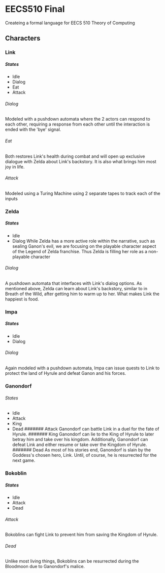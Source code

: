 # EECS510 Final
Createing a formal language for EECS 510 Theory of Computing

## Characters
### Link
##### States
- Idle
- Dialog
- Eat
- Attack
###### Dialog
Modeled with a pushdown automata where the 2 actors can respond to each other, requiring a response from each other until the interaction is ended with the 'bye' signal.
###### Eat
Both restores Link's health during combat and will open up exclusive dialogue with Zelda about Link's backstory. It is also what brings him most joy in life.
###### Attack
Modeled using a Turing Machine using 2 separate tapes to track each of the inputs
### Zelda
##### States
- Idle
- Dialog
While Zelda has a more active role within the narrative, such as sealing Ganon's evil, we are focusing on the playable character aspect of the Legend of Zelda franchise. Thus Zelda is filling her role as a non-playable character
###### Dialog
A pushdown automata that interfaces with Link's dialog options. As mentioned above, Zelda can learn about Link's backstory, similar to in Breath of the Wild, after getting him to warm up to her. What makes Link the happiest is food.
### Impa
##### States
- Idle
- Dialog
###### Dialog
Again modeled with a pushdown automata, Impa can issue quests to Link to protect the land of Hyrule and defeat Ganon and his forces.
### Ganondorf
###### States
- Idle
- Attack
- King
- Dead
####### Attack
Ganondorf can battle Link in a duel for the fate of Hyrule.
####### King
Ganondorf can lie to the King of Hyrule to later betray him and take over his kingdom. Additionally, Ganondorf can defeat Link and either resume or take over the Kingdom of Hyrule.
####### Dead
As most of his stories end, Ganondorf is slain by the Goddess's chosen hero, Link. Until, of course, he is resurrected for the next game.
### Bokoblin
##### States
- Idle
- Attack
- Dead
###### Attack
Bokoblins can fight Link to prevent him from saving the Kingdom of Hyrule.
###### Dead
Unlike most living things, Bokoblins can be resurrected during the Bloodmoon due to Ganondorf's malice.
